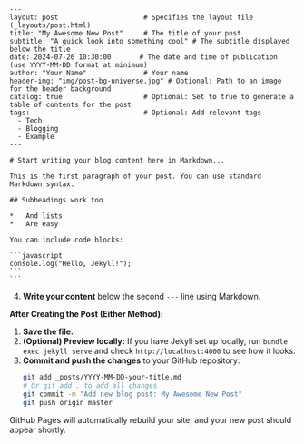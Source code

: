     ---
    layout: post                     # Specifies the layout file (_layouts/post.html)
    title: "My Awesome New Post"     # The title of your post
    subtitle: "A quick look into something cool" # The subtitle displayed below the title
    date: 2024-07-26 10:30:00       # The date and time of publication (use YYYY-MM-DD format at minimum)
    author: "Your Name"              # Your name
    header-img: "img/post-bg-universe.jpg" # Optional: Path to an image for the header background
    catalog: true                    # Optional: Set to true to generate a table of contents for the post
    tags:                            # Optional: Add relevant tags
      - Tech
      - Blogging
      - Example
    ---

    # Start writing your blog content here in Markdown...

    This is the first paragraph of your post. You can use standard Markdown syntax.

    ## Subheadings work too

    *   And lists
    *   Are easy

    You can include code blocks:

    ```javascript
    console.log("Hello, Jekyll!");
    ```
    ```
4.  **Write your content** below the second `---` line using Markdown.

**After Creating the Post (Either Method):**

1.  **Save the file.**
2.  **(Optional) Preview locally:** If you have Jekyll set up locally, run `bundle exec jekyll serve` and check `http://localhost:4000` to see how it looks.
3.  **Commit and push the changes** to your GitHub repository:
    ```bash
    git add _posts/YYYY-MM-DD-your-title.md
    # Or git add . to add all changes
    git commit -m "Add new blog post: My Awesome New Post"
    git push origin master
    ```

GitHub Pages will automatically rebuild your site, and your new post should appear shortly.